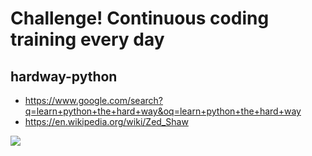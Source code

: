 # Challenge! Continuous coding training every day

## hardway-python
- https://www.google.com/search?q=learn+python+the+hard+way&oq=learn+python+the+hard+way
- https://en.wikipedia.org/wiki/Zed_Shaw

![](https://kbimages1-a.akamaihd.net/44aefc6d-e885-4271-ac7b-c4b854b237cd/353/569/90/False/learn-python-3-the-hard-way.jpg)
